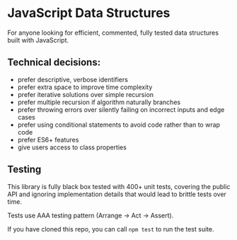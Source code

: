 # JavaScript Data Structures

For anyone looking for efficient, commented, fully tested data structures built with JavaScript.

## Technical decisions:
- prefer descriptive, verbose identifiers
- prefer extra space to improve time complexity
- prefer iterative solutions over simple recursion
- prefer multiple recursion if algorithm naturally branches
- prefer throwing errors over silently failing on incorrect inputs and edge cases
- prefer using conditional statements to avoid code rather than to wrap code
- prefer ES6+ features
- give users access to class properties

## Testing

This library is fully black box tested with 400+ unit tests, covering the public API and ignoring implementation details that would lead to brittle tests over time. 

Tests use AAA testing pattern (Arrange -> Act -> Assert).

If you have cloned this repo, you can call `npm test` to run the test suite.